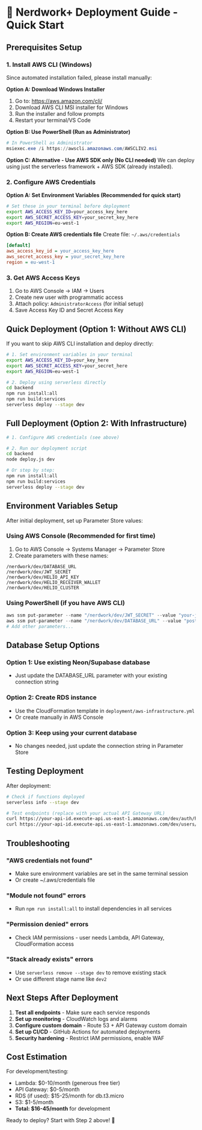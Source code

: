# 🚀 Nerdwork+ Deployment Guide - Quick Start

## Prerequisites Setup

### 1. Install AWS CLI (Windows)
Since automated installation failed, please install manually:

**Option A: Download Windows Installer**
1. Go to: https://aws.amazon.com/cli/
2. Download AWS CLI MSI installer for Windows
3. Run the installer and follow prompts
4. Restart your terminal/VS Code

**Option B: Use PowerShell (Run as Administrator)**
```powershell
# In PowerShell as Administrator
msiexec.exe /i https://awscli.amazonaws.com/AWSCLIV2.msi
```

**Option C: Alternative - Use AWS SDK only (No CLI needed)**
We can deploy using just the serverless framework + AWS SDK (already installed).

### 2. Configure AWS Credentials

**Option A: Set Environment Variables (Recommended for quick start)**
```bash
# Set these in your terminal before deployment
export AWS_ACCESS_KEY_ID=your_access_key_here
export AWS_SECRET_ACCESS_KEY=your_secret_key_here  
export AWS_REGION=eu-west-1
```

**Option B: Create AWS credentials file**
Create file: `~/.aws/credentials`
```ini
[default]
aws_access_key_id = your_access_key_here
aws_secret_access_key = your_secret_key_here
region = eu-west-1
```

### 3. Get AWS Access Keys
1. Go to AWS Console → IAM → Users
2. Create new user with programmatic access
3. Attach policy: `AdministratorAccess` (for initial setup)
4. Save Access Key ID and Secret Access Key

## Quick Deployment (Option 1: Without AWS CLI)

If you want to skip AWS CLI installation and deploy directly:

```bash
# 1. Set environment variables in your terminal
export AWS_ACCESS_KEY_ID=your_key_here
export AWS_SECRET_ACCESS_KEY=your_secret_here
export AWS_REGION=eu-west-1

# 2. Deploy using serverless directly
cd backend
npm run install:all
npm run build:services
serverless deploy --stage dev
```

## Full Deployment (Option 2: With Infrastructure)

```bash
# 1. Configure AWS credentials (see above)

# 2. Run our deployment script
cd backend
node deploy.js dev

# Or step by step:
npm run install:all
npm run build:services  
serverless deploy --stage dev
```

## Environment Variables Setup

After initial deployment, set up Parameter Store values:

### Using AWS Console (Recommended for first time)
1. Go to AWS Console → Systems Manager → Parameter Store
2. Create parameters with these names:

```
/nerdwork/dev/DATABASE_URL
/nerdwork/dev/JWT_SECRET  
/nerdwork/dev/HELIO_API_KEY
/nerdwork/dev/HELIO_RECEIVER_WALLET
/nerdwork/dev/HELIO_CLUSTER
```

### Using PowerShell (if you have AWS CLI)
```powershell
aws ssm put-parameter --name "/nerdwork/dev/JWT_SECRET" --value "your-jwt-secret" --type "SecureString"
aws ssm put-parameter --name "/nerdwork/dev/DATABASE_URL" --value "postgresql://user:pass@host:5432/db" --type "SecureString"
# Add other parameters...
```

## Database Setup Options

### Option 1: Use existing Neon/Supabase database
- Just update the DATABASE_URL parameter with your existing connection string

### Option 2: Create RDS instance
- Use the CloudFormation template in `deployment/aws-infrastructure.yml`
- Or create manually in AWS Console

### Option 3: Keep using your current database
- No changes needed, just update the connection string in Parameter Store

## Testing Deployment

After deployment:
```bash
# Check if functions deployed
serverless info --stage dev

# Test endpoints (replace with your actual API Gateway URL)
curl https://your-api-id.execute-api.us-east-1.amazonaws.com/dev/auth/health
curl https://your-api-id.execute-api.us-east-1.amazonaws.com/dev/users/health
```

## Troubleshooting

### "AWS credentials not found"
- Make sure environment variables are set in the same terminal session
- Or create ~/.aws/credentials file

### "Module not found" errors
- Run `npm run install:all` to install dependencies in all services

### "Permission denied" errors  
- Check IAM permissions - user needs Lambda, API Gateway, CloudFormation access

### "Stack already exists" errors
- Use `serverless remove --stage dev` to remove existing stack
- Or use different stage name like `dev2`

## Next Steps After Deployment

1. **Test all endpoints** - Make sure each service responds
2. **Set up monitoring** - CloudWatch logs and alarms  
3. **Configure custom domain** - Route 53 + API Gateway custom domain
4. **Set up CI/CD** - GitHub Actions for automated deployments
5. **Security hardening** - Restrict IAM permissions, enable WAF

## Cost Estimation

For development/testing:
- Lambda: $0-10/month (generous free tier)
- API Gateway: $0-5/month  
- RDS (if used): $15-25/month for db.t3.micro
- S3: $1-5/month
- **Total: $16-45/month** for development

Ready to deploy? Start with Step 2 above! 🚀